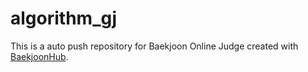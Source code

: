 # algorithm_gj
This is a auto push repository for Baekjoon Online Judge created with [BaekjoonHub](https://github.com/BaekjoonHub/BaekjoonHub).
